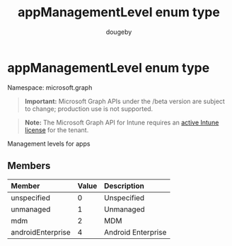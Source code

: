 ﻿---
title: "appManagementLevel enum type"
description: "Management levels for apps"
author: "dougeby"
localization_priority: Normal
ms.prod: "intune"
doc_type: enumPageType
---

# appManagementLevel enum type

Namespace: microsoft.graph

> **Important:** Microsoft Graph APIs under the /beta version are subject to change; production use is not supported.

> **Note:** The Microsoft Graph API for Intune requires an [active Intune license](https://go.microsoft.com/fwlink/?linkid=839381) for the tenant.

Management levels for apps

## Members

| Member            | Value | Description        |
| :---------------- | :---- | :----------------- |
| unspecified       | 0     | Unspecified        |
| unmanaged         | 1     | Unmanaged          |
| mdm               | 2     | MDM                |
| androidEnterprise | 4     | Android Enterprise |
